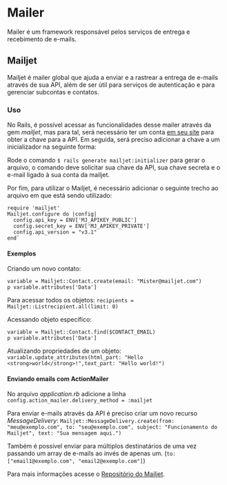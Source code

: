 # Mailer

Mailer é um framework responsável pelos serviços de entrega e recebimento de e-mails.

## Mailjet

Mailjet é mailer global que ajuda a enviar e a rastrear a entrega de e-mails através de sua API, além de ser útil para serviços de autenticação e para gerenciar subcontas e contatos.

### Uso

No Rails, é possível acessar as funcionalidades desse mailer através da gem *mailjet*, mas para tal, será necessário ter um conta [em seu site](https://www.mailjet.com/) para obter a chave para a API. Em seguida, será preciso adicionar a chave a um inicializador na seguinte forma:

Rode o comando `$ rails generate mailjet:initializer` para gerar o arquivo, o comando deve solicitar sua chave da API, sua chave secreta e o e-mail ligado à sua conta da mailjet.

Por fim, para utilizar o Mailjet, é necessário adicionar o seguinte trecho ao arquivo em que está sendo utilizado:  
```
require 'mailjet'
Mailjet.configure do |config|
  config.api_key = ENV['MJ_APIKEY_PUBLIC']
  config.secret_key = ENV['MJ_APIKEY_PRIVATE']  
  config.api_version = "v3.1"
end`
```

#### Exemplos

Criando um novo contato:
```
variable = Mailjet::Contact.create(email: "Mister@mailjet.com")
p variable.attributes['Data']
```

Para acessar todos os objetos: `recipients = Mailjet::Listrecipient.all(limit: 0)`

Acessando objeto específico:  
```
variable = Mailjet::Contact.find($CONTACT_EMAIL)
p variable.attributes['Data']
```

Atualizando propriedades de um objeto: `variable.update_attributes(html_part: "Hello <strong>world</strong>!",text_part: "Hello world!")`

#### Enviando emails com ActionMailer

No arquivo <i>application.rb</i> adicione a linha `config.action_mailer.delivery_method = :mailjet`

Para enviar e-mails através da API é preciso criar um novo recurso *MessageDelivery*:
`Mailjet::MessageDelivery.create(from: "meu@exemplo.com", to: "seu@exemplo.com", subject: "Funcionamento do Mailjet", text: "Sua mensagem aqui.")`

Também é possível enviar para múltiplos destinatários de uma vez passando um array de e-mails ao invés de apenas um. (`to: ["email1@exemplo.com", "email2@exemplo.com"]`)

Para mais informações acesse o [Repositório do Mailjet](https://github.com/mailjet/mailjet-gem).
